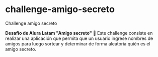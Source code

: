 # challenge-amigo-secreto 
Challenge amigo secreto

**Desafío de Alura Latam "Amigo secreto"** 🎁
Este challenge consiste en realizar una aplicación que permita que un usuario ingrese nombres de amigos para luego sortear y determinar de forma aleatoria quién es el amigo secreto.

